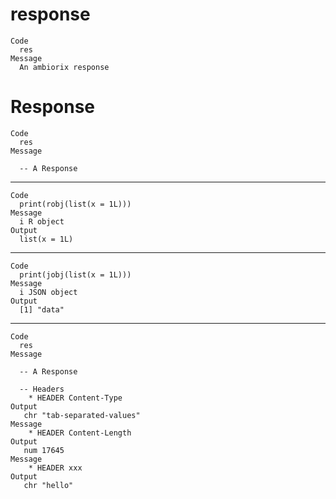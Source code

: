 # response

    Code
      res
    Message
      An ambiorix response

# Response

    Code
      res
    Message
      
      -- A Response 

---

    Code
      print(robj(list(x = 1L)))
    Message
      i R object
    Output
      list(x = 1L)

---

    Code
      print(jobj(list(x = 1L)))
    Message
      i JSON object
    Output
      [1] "data"

---

    Code
      res
    Message
      
      -- A Response 
      
      -- Headers 
        * HEADER Content-Type
    Output
       chr "tab-separated-values"
    Message
        * HEADER Content-Length
    Output
       num 17645
    Message
        * HEADER xxx
    Output
       chr "hello"

